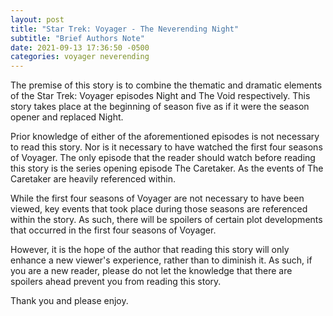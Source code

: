 ```yaml
---
layout: post
title: "Star Trek: Voyager - The Neverending Night"
subtitle: "Brief Authors Note"
date: 2021-09-13 17:36:50 -0500
categories: voyager neverending
---
```


The premise of this story is to combine the thematic and dramatic elements of the Star Trek: Voyager episodes Night and The Void respectively. This story takes place at the beginning of season five as if it were the season opener and replaced Night. 

Prior knowledge of either of the aforementioned episodes is not necessary to read this story. Nor is it necessary to have watched the first four seasons of Voyager. The only episode that the reader should watch before reading this story is the series opening episode The Caretaker. As the events of The Caretaker are heavily referenced within. 

While the first four seasons of Voyager are not necessary to have been viewed, key events that took place during those seasons are referenced within the story. As such, there will be spoilers of certain plot developments that occurred in the first four seasons of Voyager. 

However, it is the hope of the author that reading this story will only enhance a new viewer's experience, rather than to diminish it. As such, if you are a new reader, please do not let the knowledge that there are spoilers ahead prevent you from reading this story. 

Thank you and please enjoy. 
